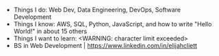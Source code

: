 - Things I do: Web Dev, Data Engineering, DevOps, Software Development
- Things I know: AWS, SQL, Python, JavaScript, and how to write "Hello World!" in about 15 others
- Things I want to learn: \<WARNING: character limit exceeded\>
- BS in Web Development | https://www.linkedin.com/in/elijahcliett

<!---
guitarmonkey7/guitarmonkey7 is a ✨ special ✨ repository because its `README.md` (this file) appears on your GitHub profile.
You can click the Preview link to take a look at your changes.
--->
